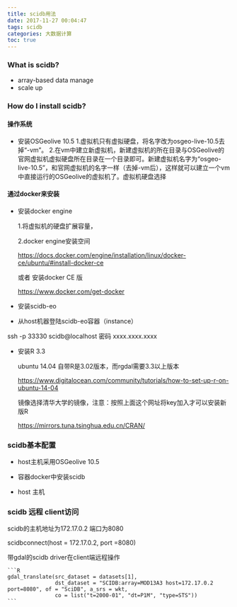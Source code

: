 ```yaml
---
title: scidb用法
date: 2017-11-27 00:04:47
tags: scidb
categories: 大数据计算
toc: true
---
```


### What is scidb? ###

* array-based data manage
* scale up


### How do I install scidb? ###

#### 操作系统

* 安装OSGeolive 10.5
  1.虚拟机只有虚拟硬盘，将名字改为osgeo-live-10.5去掉“-vm”。
  2.在vm中建立新虚拟机，新建虚拟机的所在目录与OSGeolive的官网虚拟机虚拟硬盘所在目录在一个目录即可。新建虚拟机名字为“osgeo-live-10.5”，和官网虚拟机的名字一样（去掉-vm后），这样就可以建立一个vm中直接运行的OSGeolive的虚拟机了。虚拟机硬盘选择

#### 通过docker来安装  

* 安装docker engine
  
  1.将虚拟机的硬盘扩展容量，
  
  2.docker engine安装空间
  
  https://docs.docker.com/engine/installation/linux/docker-ce/ubuntu/#install-docker-ce
  
  
  或者 安装docker CE 版
  
  https://www.docker.com/get-docker
  
* 安装scidb-eo


* 从host机器登陆scidb-eo容器（instance）

ssh -p 33330 scidb@localhost
密码 xxxx.xxxx.xxxx

  
* 安装R 3.3

  ubuntu 14.04 自带R是3.02版本，而rgdal需要3.3以上版本
  
  https://www.digitalocean.com/community/tutorials/how-to-set-up-r-on-ubuntu-14-04
  
  镜像选择清华大学的镜像，注意：按照上面这个网址将key加入才可以安装新版R
  
  https://mirrors.tuna.tsinghua.edu.cn/CRAN/


### scidb基本配置

* host主机采用OSGeolive 10.5

* 容器docker中安装scidb

* host 主机
  
### scidb 远程 client访问

scidb的主机地址为172.17.0.2 端口为8080

scidbconnect(host = 172.17.0.2, port =8080)


带gdal的scidb driver在client端远程操作

	```R
	gdal_translate(src_dataset = datasets[1],
				   dst_dataset = "SCIDB:array=MOD13A3 host=172.17.0.2 port=8080", of = "SciDB", a_srs = wkt,
				   co = list("t=2000-01", "dt=P1M", "type=STS"))
	```
